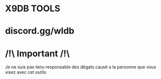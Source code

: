 
# X9DB TOOLS

# discord.gg/wldb

#  /!\ Important /!\

Je ne suis pas tenu responsable des dégats causé a la personne que vous visez avec cet outils


